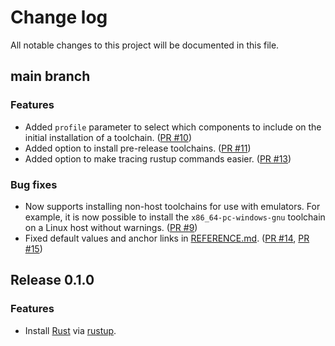 # Change log

All notable changes to this project will be documented in this file.

## main branch

### Features

* Added `profile` parameter to select which components to include on the initial
  installation of a toolchain. ([PR #10][])
* Added option to install pre-release toolchains. ([PR #11][])
* Added option to make tracing rustup commands easier. ([PR #13][])

### Bug fixes

* Now supports installing non-host toolchains for use with emulators. For
  example, it is now possible to install the `x86_64-pc-windows-gnu` toolchain
  on a Linux host without warnings. ([PR #9][])
* Fixed default values and anchor links in [REFERENCE.md](REFERENCE.md).
  ([PR #14][], [PR #15][])

[PR #9]: https://github.com/danielparks/puppet-rustup/pull/9
[PR #10]: https://github.com/danielparks/puppet-rustup/pull/10
[PR #11]: https://github.com/danielparks/puppet-rustup/pull/11
[PR #13]: https://github.com/danielparks/puppet-rustup/pull/13
[PR #14]: https://github.com/danielparks/puppet-rustup/pull/14
[PR #15]: https://github.com/danielparks/puppet-rustup/pull/15


## Release 0.1.0

### Features

* Install [Rust][] via [rustup][].

[Rust]: https://www.rust-lang.org
[rustup]: https://rustup.rs
